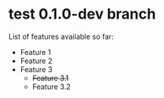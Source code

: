 test 0.1.0-dev branch
====

List of features available so far:

- Feature 1
- Feature 2
- Feature 3
  - ~~Feature 3.1~~
  - Feature 3.2

